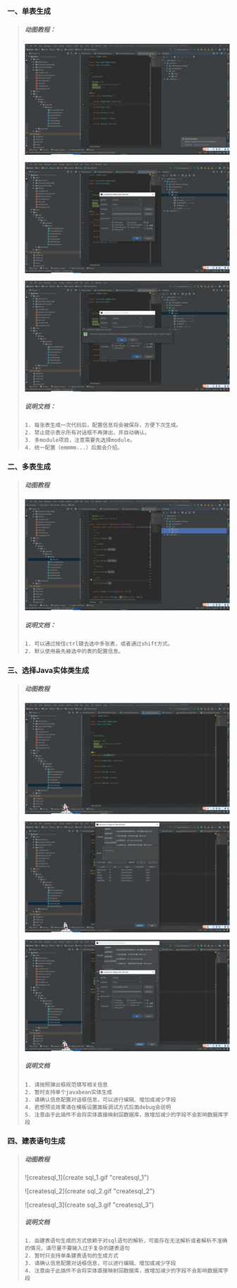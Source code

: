 ### 一、单表生成
> ##### 动图教程：
> ![单表生成1](./单表生成1.gif "单表生成1")
>
>
>
> ![单表生成2](./单表生成2.gif "单表生成1")
>
>
>
> ![单表生成3](./单表生成3.gif "单表生成3")
>
> ##### 说明文档：
> ``` 说明文档：
> 1. 每张表生成一次代码后，配置信息将会被保存，方便下次生成。
> 2. 禁止提示表示所有对话框不再弹出，并自动确认。
> 3. 多module项目，注意需要先选择module。
> 4. 统一配置（emmmm...）后面会介绍。
> ```


### 二、多表生成
> ##### 动图教程
> ![多表生成](./multi_table.gif "多表生成")
> ##### 说明文档：
> ``` 说明文档：
> 1. 可以通过按住ctrl键去选中多张表，或者通过shift方式。
> 2. 默认使用最先被选中的表的配置信息。
> ```

### 三、选择Java实体类生成

> ##### 动图教程
>
> ![JavaBean_1](./javamodel_1.gif "JavaBean_1")
>
>
>
> ![JavaBean_2](./javamodel_2.gif "JavaBean_2")
>
>
>
> ![JavaBean_3](./javamodel_3.gif "JavaBean_3")
>
> ##### 说明文档
>
> ``` 说明文档
> 1. 请按照弹出框规范填写相关信息
> 2. 暂时支持单个javabean实体生成
> 3. 请确认信息配置对话框信息，可以进行编辑、增加或减少字段
> 4. 若想预览效果请在模板设置面板调试方式后面debug会说明
> 5. 注意由于此插件不会将实体直接映射回数据库，故增加减少的字段不会影响数据库字段
> ```

### 四、建表语句生成

>##### 动图教程
>
>![createsql_1](create sql_1.gif "createsql_1")
>
>
>
>![createsql_2](create sql_2.gif "createsql_2")
>
>
>
>![createsql_3](create sql_3.gif "createsql_3")
>
>##### 说明文档
>
>``` 说明文档
>1. 由建表语句生成的方式依赖于对sql语句的解析，可能存在无法解析或者解析不准确的情况，请尽量不要输入过于复杂的建表语句
>2. 暂时只支持单条建表语句的生成方式
>3. 请确认信息配置对话框信息，可以进行编辑、增加或减少字段
>4. 注意由于此插件不会将实体直接映射回数据库，故增加减少的字段不会影响数据库字段
>```

